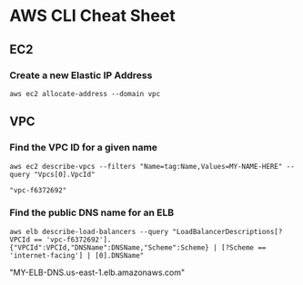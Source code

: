 # AWS CLI Cheat Sheet

## EC2

### Create a new Elastic IP Address
    
    aws ec2 allocate-address --domain vpc
    
## VPC

### Find the VPC ID for a given name
    aws ec2 describe-vpcs --filters "Name=tag:Name,Values=MY-NAME-HERE" --query "Vpcs[0].VpcId"
    
`"vpc-f6372692"`

### Find the public DNS name for an ELB

    aws elb describe-load-balancers --query "LoadBalancerDescriptions[?VPCId == 'vpc-f6372692'].{"VPCId":VPCId,"DNSName":DNSName,"Scheme":Scheme} | [?Scheme == 'internet-facing'] | [0].DNSName"
"MY-ELB-DNS.us-east-1.elb.amazonaws.com"